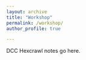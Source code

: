 ```yaml
---
layout: archive
title: "Workshop"
permalink: /workshop/
author_profile: true

---
```


DCC Hexcrawl notes go here.
